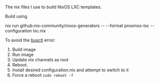 The nix files I use to build NixOS LXC templates.

Build using

nix run github:nix-community/nixos-generators -- --format proxmox-lxc --configuration lxc.nix

To avoid the [busctl](https://github.com/nix-community/nixos-generators/issues/319) error:

1. Build image
2. Run image
3. Update nix channels as root
4. Reboot.
5. Install desired configuration.nix and attempt to switch to it
6. Force a reboot ``sudo reboot -f``


